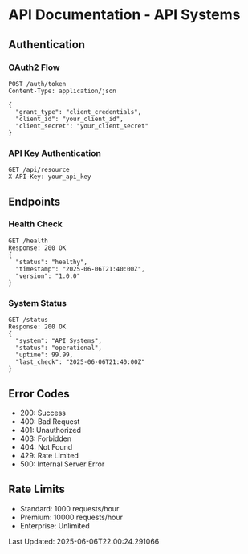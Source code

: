 # API Documentation - API Systems

## Authentication

### OAuth2 Flow
```
POST /auth/token
Content-Type: application/json

{
  "grant_type": "client_credentials",
  "client_id": "your_client_id",
  "client_secret": "your_client_secret"
}
```

### API Key Authentication
```
GET /api/resource
X-API-Key: your_api_key
```

## Endpoints

### Health Check
```
GET /health
Response: 200 OK
{
  "status": "healthy",
  "timestamp": "2025-06-06T21:40:00Z",
  "version": "1.0.0"
}
```

### System Status
```
GET /status
Response: 200 OK
{
  "system": "API Systems",
  "status": "operational",
  "uptime": 99.99,
  "last_check": "2025-06-06T21:40:00Z"
}
```

## Error Codes

- 200: Success
- 400: Bad Request
- 401: Unauthorized
- 403: Forbidden
- 404: Not Found
- 429: Rate Limited
- 500: Internal Server Error

## Rate Limits

- Standard: 1000 requests/hour
- Premium: 10000 requests/hour
- Enterprise: Unlimited

Last Updated: 2025-06-06T22:00:24.291066
